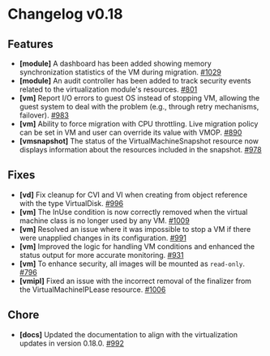 # Changelog v0.18

## Features


 - **[module]** A dashboard has been added showing memory synchronization statistics of the VM during migration. [#1029](https://github.com/deckhouse/virtualization/pull/1029)
 - **[module]** An audit controller has been added to track security events related to the virtualization module's resources. [#801](https://github.com/deckhouse/virtualization/pull/801)
 - **[vm]** Report I/O errors to guest OS instead of stopping VM, allowing the guest system to deal with the problem (e.g., through retry mechanisms, failover). [#983](https://github.com/deckhouse/virtualization/pull/983)
 - **[vm]** Ability to force migration with CPU throttling. Live migration policy can be set in VM and user can override its value with VMOP. [#890](https://github.com/deckhouse/virtualization/pull/890)
 - **[vmsnapshot]** The status of the VirtualMachineSnapshot resource now displays information about the resources included in the snapshot. [#978](https://github.com/deckhouse/virtualization/pull/978)

## Fixes


 - **[vd]** Fix cleanup for CVI and VI when creating from object reference with the type VirtualDisk. [#996](https://github.com/deckhouse/virtualization/pull/996)
 - **[vm]** The InUse condition is now correctly removed when the virtual machine class is no longer used by any VM. [#1009](https://github.com/deckhouse/virtualization/pull/1009)
 - **[vm]** Resolved an issue where it was impossible to stop a VM if there were unapplied changes in its configuration. [#991](https://github.com/deckhouse/virtualization/pull/991)
 - **[vm]** Improved the logic for handling VM conditions and enhanced the status output for more accurate monitoring. [#931](https://github.com/deckhouse/virtualization/pull/931)
 - **[vm]** To enhance security, all images will be mounted as `read-only`. [#796](https://github.com/deckhouse/virtualization/pull/796)
 - **[vmipl]** Fixed an issue with the incorrect removal of the finalizer from the VirtualMachineIPLease resource. [#1006](https://github.com/deckhouse/virtualization/pull/1006)

## Chore


 - **[docs]** Updated the documentation to align with the virtualization updates in version 0.18.0. [#992](https://github.com/deckhouse/virtualization/pull/992)

